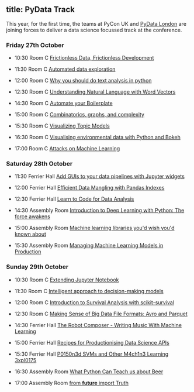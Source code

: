 title: PyData Track
---

This year, for the first time, the teams at PyCon UK and [PyData London](http://london.pydata.org/) are joining
forces to deliver a data science focussed track at the conference.

### Friday 27th October

* 10:30 Room C [Frictionless Data, Frictionless Development](/sessions/talks/frictionless-data-frictionless-development/)

* 11:30 Room C [Automated data exploration](/sessions/talks/automated-data-exploration/)
* 12:00 Room C [Why you should do text analysis in python](/sessions/talks/why-you-should-do-text-analysis-in-python/)
* 12:30 Room C [Understanding Natural Language with Word Vectors](/sessions/talks/understanding-natural-language-with-word-vectors/)

* 14:30 Room C [Automate your Boilerplate](/sessions/talks/automate-your-boilerplate/)
* 15:00 Room C [Combinatorics, graphs, and complexity](/sessions/talks/combinatorics-graphs-and-complexity/)
* 15:30 Room C [Visualizing Topic Models](http://localhost:8000/sessions/talks/visualizing-topic-models/)

* 16:30 Room C [Visualising environmental data with Python and Bokeh](/sessions/talks/visualising-environmental-data-with-python-and-bokeh/)
* 17:00 Room C [Attacks on Machine Learning](/sessions/talks/attacks-on-machine-learning/)

### Saturday 28th October

* 11:30 Ferrier Hall [Add GUIs to your data pipelines with Jupyter widgets](/sessions/talks/add-guis-to-your-data-pipelines-with-jupyter-widgets/)
* 12:00 Ferrier Hall [Efficient Data Mangling with Pandas Indexes](/sessions/talks/efficient-data-mangling-with-pandas-indexes/)
* 12:30 Ferrier Hall [Learn to Code for Data Analysis](/sessions/talks/learn-to-code-for-data-analysis/)

* 14:30 Assembly Room [Introduction to Deep Learning with Python: The force awakens](/sessions/talks/introduction-to-deep-learning-with-python-the-force-awakens/)
* 15:00 Assembly Room [Machine learning libraries you'd wish you'd known about](/sessions/talks/machine-learning-libraries-you-d-wish-you-d-known-about/)
* 15:30 Assembly Room [Managing Machine Learning Models in Production](/sessions/talks/managing-machine-learning-models-in-production/)

### Sunday 29th October

* 10:30 Room C [Extending Jupyter Notebook](/sessions/talks/extending-jupyter-notebook/)

* 11:30 Room C [Intelligent approach to decision-making models](/sessions/talks/intelligent-approach-to-decision-making-models/)
* 12:00 Room C [Introduction to Survival Analysis with scikit-survival](/sessions/talks/introduction-to-survival-analysis-with-scikit-survival/)
* 12:30 Room C [Making Sense of Big Data File Formats: Avro and Parquet](/sessions/talks/making-sense-of-big-data-file-formats-avro-and-parquet/)

* 14:30 Ferrier Hall [The Robot Composer - Writing Music With Machine Learning](/sessions/talks/the-robot-composer-writing-music-with-machine-learning/)
* 15:00 Ferrier Hall [Recipes for Productionising Data Science APIs](/sessions/talks/recipes-for-productionising-data-science-apis/)
* 15:30 Ferrier Hall [P0150n3d SVMs and Other M4ch1n3 Learning 3xpl0175](/sessions/talks/p0150n3d-svms-and-other-m4ch1n3-learning-3xpl0175/)

* 16:30 Assembly Room [What Python Can Teach us about Beer](/sessions/talks/what-python-can-teach-us-about-beer/)
* 17:00 Assembly Room [from __future__ import Truth](/sessions/talks/from-future-import-truth/)

